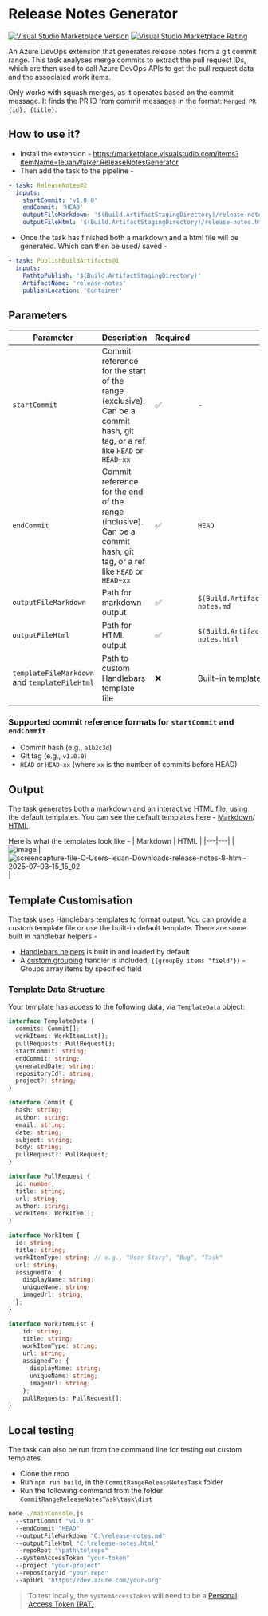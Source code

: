 # Release Notes Generator
[![Visual Studio Marketplace Version](https://img.shields.io/visual-studio-marketplace/v/IeuanWalker.ReleaseNotesGenerator)](https://marketplace.visualstudio.com/items?itemName=IeuanWalker.ReleaseNotesGenerator)
[![Visual Studio Marketplace Rating](https://img.shields.io/visual-studio-marketplace/stars/IeuanWalker.ReleaseNotesGenerator)](https://marketplace.visualstudio.com/items?itemName=IeuanWalker.ReleaseNotesGenerator)

An Azure DevOps extension that generates release notes from a git commit range. This task analyses merge commits to extract the pull request IDs, which are then used to call Azure DevOps APIs to get the pull request data and the associated work items.

Only works with squash merges, as it operates based on the commit message. It finds the PR ID from commit messages in the format: `Merged PR {id}: {title}`.

## How to use it?
- Install the extension - https://marketplace.visualstudio.com/items?itemName=IeuanWalker.ReleaseNotesGenerator
- Then add the task to the pipeline - 
```yaml
- task: ReleaseNotes@2
  inputs:
    startCommit: 'v1.0.0'
    endCommit: 'HEAD'
    outputFileMarkdown: '$(Build.ArtifactStagingDirectory)/release-notes.md'
    outputFileHtml: '$(Build.ArtifactStagingDirectory)/release-notes.html'
```
- Once the task has finished both a markdown and a html file will be generated. Which can then be used/ saved -
```yaml
- task: PublishBuildArtifacts@1
  inputs:
    PathtoPublish: '$(Build.ArtifactStagingDirectory)'
    ArtifactName: 'release-notes'
    publishLocation: 'Container'
```

## Parameters
| Parameter | Description | Required | Default |
|-----------|-------------|----------|---------|
| `startCommit` | Commit reference for the start of the range (exclusive). Can be a commit hash, git tag, or a ref like `HEAD` or `HEAD~xx` | ✅ | - |
| `endCommit` | Commit reference for the end of the range (inclusive). Can be a commit hash, git tag, or a ref like `HEAD` or `HEAD~xx` | ✅ | `HEAD` |
| `outputFileMarkdown` | Path for markdown output | ✅ | `$(Build.ArtifactStagingDirectory)/release-notes.md` |
| `outputFileHtml`     | Path for HTML output     | ✅ | `$(Build.ArtifactStagingDirectory)/release-notes.html` |
| `templateFileMarkdown` and `templateFileHtml` | Path to custom Handlebars template file | ❌ | Built-in template |

### Supported commit reference formats for `startCommit` and `endCommit`
- Commit hash (e.g., `a1b2c3d`)
- Git tag (e.g., `v1.0.0`)
- `HEAD` or `HEAD~xx` (where `xx` is the number of commits before HEAD)

## Output
The task generates both a markdown and an interactive HTML file, using the default templates. You can see the default templates here - [Markdown](https://github.com/IeuanWalker/AzureDevops-GenerateReleaseNotes/blob/master/CommitRangeReleaseNotesTask/task/defaultTemplateMarkdown.hbs)/ [HTML](https://github.com/IeuanWalker/AzureDevops-GenerateReleaseNotes/blob/master/CommitRangeReleaseNotesTask/task/defaultTemplateHtml.hbs).

Here is what the templates look like - 
| Markdown | HTML |
|---|---|
| ![image](https://github.com/user-attachments/assets/f39bb498-41a0-4514-9c25-007246b7b62e) | ![screencapture-file-C-Users-ieuan-Downloads-release-notes-8-html-2025-07-03-15_15_02](https://github.com/user-attachments/assets/4b2529a8-4597-460f-b90d-341677c3153a) |

## Template Customisation
The task uses Handlebars templates to format output. You can provide a custom template file or use the built-in default template.
There are some built in handlebar helpers - 
- [Handlebars helpers](https://github.com/helpers/handlebars-helpers) is built in and loaded by default
- A [custom grouping](https://github.com/IeuanWalker/AzureDevops-GenerateReleaseNotes/blob/master/CommitRangeReleaseNotesTask/task/utils/TemplateUtils.ts) handler is included, `{{groupBy items "field"}}` - Groups array items by specified field

### Template Data Structure
Your template has access to the following data, via `TemplateData` object:

```typescript
interface TemplateData {
  commits: Commit[];
  workItems: WorkItemList[];
  pullRequests: PullRequest[];
  startCommit: string;
  endCommit: string;
  generatedDate: string;
  repositoryId?: string;
  project?: string;
}

interface Commit {
  hash: string;
  author: string;
  email: string;
  date: string;
  subject: string;
  body: string;
  pullRequest?: PullRequest;
}

interface PullRequest {
  id: number;
  title: string;
  url: string;
  author: string;
  workItems: WorkItem[];
}

interface WorkItem {
  id: string;
  title: string;
  workItemType: string; // e.g., "User Story", "Bug", "Task"
  url: string;
  assignedTo: {
    displayName: string;
    uniqueName: string;
    imageUrl: string;
  };
}

interface WorkItemList {
    id: string;
    title: string;
    workItemType: string; 
    url: string;
    assignedTo: {
      displayName: string;
      uniqueName: string;
      imageUrl: string;
    };
    pullRequests: PullRequest[];
}
```

## Local testing
The task can also be run from the command line for testing out custom templates.

- Clone the repo
- Run `npm run build`, in the `CommitRangeReleaseNotesTask` folder
- Run the following command from the folder `CommitRangeReleaseNotesTask\task\dist`
```cmd
node ./mainConsole.js 
  --startCommit "v1.0.0" 
  --endCommit "HEAD" 
  --outputFileMarkdown "C:\release-notes.md" 
  --outputFileHtml "C:\release-notes.html" 
  --repoRoot "\path\to\repo" 
  --systemAccessToken "your-token" 
  --project "your-project" 
  --repositoryId "your-repo" 
  --apiUrl "https://dev.azure.com/your-org"
```
> To test locally, the `systemAccessToken` will need to be a [Personal Access Token (PAT)](https://learn.microsoft.com/en-us/azure/devops/organizations/accounts/use-personal-access-tokens-to-authenticate?view=azure-devops&tabs=Windows).
